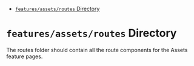 <!-- START doctoc generated TOC please keep comment here to allow auto update -->
<!-- DON'T EDIT THIS SECTION, INSTEAD RE-RUN doctoc TO UPDATE -->

- [`features/assets/routes` Directory](#featuresassetsroutes-directory)

<!-- END doctoc generated TOC please keep comment here to allow auto update -->

# `features/assets/routes` Directory

The routes folder should contain all the route components for the Assets feature pages.
